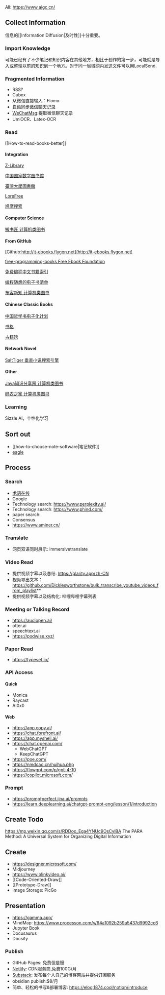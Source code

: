 
All: https://www.aigc.cn/

## Collect Information

信息的[[Information Diffusion|及时性]]十分重要。

### Import Knowledge

可能已经有了不少笔记和知识内容在其他地方，相比于创作的第一步，可能就是导入或整理以前的知识到一个地方。对于同一局域网内发送文件可以用LocalSend.

### Fragmented Information
- RSS?
- Cubox
- 从微信直接输入：Flomo
- [自动同步微信聊天记录](https://mp.weixin.qq.com/s/Yq9x_eA_WLxs5aGrcx2ENA)
- [WeChatMsg](https://github.com/LC044/WeChatMsg):提取微信聊天记录
- UmiOCR、Latex-OCR
### Read
[[How-to-read-books-better]]
#### Integration

[Z-Library](https://singlelogin.re/)

[中国国家数字图书馆](http://find.nlc.cn)

[臺灣大學圖書館](http://ntu.primo.exlibrisgroup.com)

[LoreFree](https://ebook2.lorefree.com)

[鸠摩搜索](https://www.jiumodiary.com)

#### Computer Science

[搬书匠 计算机类图书](http://www.banshujiang.cn)

#### From GitHub
[Github:http://it-ebooks.flygon.net](http://it-ebooks.flygon.net)

[free-programming-books Free Ebook Foundation](https://github.com/EbookFoundation/free-programming-books)

[免费编程中文书籍索引](https://github.com/justjavac/free-programming-books-zh_CN)

[编程随想的电子书清单](https://github.com/programthink/books)

[布客新知 计算机类图书](https://github.com/ixinzhi) 

#### Chinese Classic Books

[中国哲学书电子化计划](https://ctext.org/zhs)

[书格](https://new.shuge.org)

[古籍馆](https://www.gujiguan.com)

#### Network Novel

[SaltTiger 垂直小说搜索引擎](https://www.owlook.com.cn)

#### Other
[Java知识分享网 计算机类图书](http://www.java1234.com)

[码农之家 计算机类图书](https://www.xz577.com)

### Learning
Sizzle AI，个性化学习


## Sort out
- [[how-to-choose-note-software|笔记软件]]
- [eagle](https://eagle.cool/)
## Process

### Search
- [术语在线](https://www.termonline.cn/) 
- Google
- Technology search: https://www.perplexity.ai/
- Technology search: https://www.phind.com/
- paper search:
- Consensus
- https://www.aminer.cn/
### Translate
- 网页双语同时展示: Immersivetranslate

### Video Read
- 提供视频字幕以及总结: https://glarity.app/zh-CN
- 视频导出文本：https://github.com/Dicklesworthstone/bulk_transcribe_youtube_videos_from_playlist**
- 提供视频字幕以及结构化: 哔哩哔哩字幕列表

### Meeting or Talking Record
- https://audiopen.ai/
- otter.ai
- speechtext.ai
- https://podwise.xyz/
### Paper Read
- https://typeset.io/

### API Access
#### Quick
- Monica
- Raycast
- AI0x0

#### Web
- https://app.copy.ai/
- https://chat.forefront.ai/
- https://app.myshell.ai/
- https://chat.openai.com/
	- WebChatGPT
	- KeepChatGPT
- https://poe.com/
- https://nmdcao.cn/huihua.php
- https://flowgpt.com/p/gpt-4-10
- https://copilot.microsoft.com/
	
### Prompt
- https://promptperfect.jina.ai/prompts
- https://learn.deeplearning.ai/chatgpt-prompt-eng/lesson/1/introduction

## Create Todo
https://mp.weixin.qq.com/s/RDDoo_Ega4YNUc9OsCylBA
The PARA Method: A Universal System for Organizing Digital Information

## Create

- https://designer.microsoft.com/
- Midjourney
- https://www.blinkvideo.ai/
- [[Code-Oriented-Draw]]
- [[Prototype-Draw]]
- Image Storage: PicGo

## Presentation

- https://gamma.app/
- MindMap: https://www.processon.com/v/64a1092b259a5437d9992cc6
- Jupyter Book
- Docusaurus
- Docsify

### Publish
- GitHub Pages: 免费但是慢
- [Netlify](https://app.netlify.com/): CDN服务商,免费100G/月
- [Substack](https://xiaohuihui.substack.com/): 发布每个人自己的博客网站并提供订阅服务
- obsidian publish:$8/月
- 简单、轻松的书写&部署博客: https://elog.1874.cool/notion/introduce
